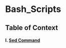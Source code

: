 # Bash_Scripts



## Table of Context

#### I.  [Sed Command](https://github.com/Ilikef150s2/Bash_Scripts/tree/main/sed)
